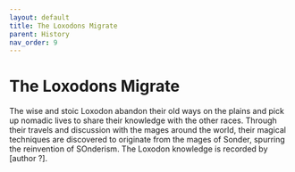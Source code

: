 ```yaml
---
layout: default
title: The Loxodons Migrate
parent: History
nav_order: 9
---
```


# The Loxodons Migrate

The wise and stoic Loxodon abandon their old ways on the plains and pick up nomadic lives to share their knowledge with the other races. Through their travels and discussion with the mages around the world, their magical techniques are discovered to originate from the mages of Sonder, spurring the reinvention of SOnderism. The Loxodon knowledge is recorded by [author ?].
